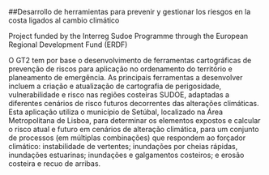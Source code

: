 ##Desarrollo de herramientas para prevenir y gestionar los riesgos en la costa ligados al cambio climático

Project funded by the Interreg Sudoe Programme through the European Regional Development Fund (ERDF)


O GT2 tem por base o desenvolvimento de ferramentas cartográficas de prevenção de riscos para aplicação no ordenamento do território e planeamento de emergência. As principais ferramentas a desenvolver incluem a criação e atualização de cartografia de perigosidade, vulnerabilidade e risco nas regiões costeiras SUDOE, adaptadas a diferentes cenários de risco futuros decorrentes das alterações climáticas.
Esta aplicação utiliza o município de Setúbal, localizado na Área Metropolitana de Lisboa,  para determinar os elementos expostos e calcular o risco atual e futuro em cenários de alteração climática, para um conjunto de processos (em múltiplas combinações) que respondem ao forçador climático: instabilidade de vertentes; inundações por cheias rápidas, inundações estuarinas; inundações e galgamentos costeiros; e erosão costeira e recuo de arribas.
